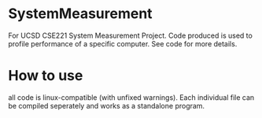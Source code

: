 SystemMeasurement
=================
For UCSD CSE221 System Measurement Project.
Code produced is used to profile performance of a specific computer. See code for more details.

How to use
==========
all code is linux-compatible (with unfixed warnings). Each individual file can be compiled seperately and works as a standalone program.
